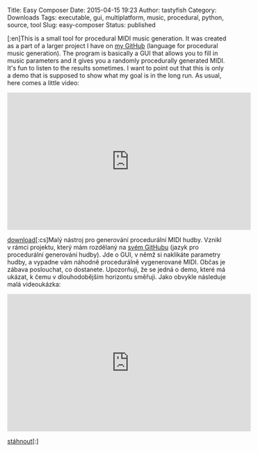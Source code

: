 Title: Easy Composer
Date: 2015-04-15 19:23
Author: tastyfish
Category: Downloads
Tags: executable, gui, multiplatform, music, procedural, python, source, tool
Slug: easy-composer
Status: published

\[:en\]This is a small tool for procedural MIDI music generation. It was
created as a part of a larger project I have on [my
GitHub](https://github.com/drummyfish/Composer) (language for procedural
music generation). The program is basically a GUI that allows you to
fill in music parameters and it gives you a randomly procedurally
generated MIDI. It's fun to listen to the results sometimes. I want to
point out that this is only a demo that is supposed to show what my goal
is in the long run. As usual, here comes a little video:

<iframe width="560" height="315" src="https://www.youtube.com/embed/BqKph1_WIR0?rel=0&amp;showinfo=0" frameborder="0" allowfullscreen></iframe>

[download](https://www.dropbox.com/s/cm6mjqzupgcue39/easy%20composer.zip?dl=0)\[:cs\]Malý
nástroj pro generování procedurální MIDI hudby. Vznikl v rámci projektu,
který mám rozdělaný na [svém
GitHubu](https://github.com/drummyfish/Composer) (jazyk pro procedurální
generování hudby). Jde o GUI, v němž si naklikáte parametry hudby, a
vypadne vám náhodně procedurálně vygenerované MIDI. Občas je zábava
poslouchat, co dostanete. Upozorňuji, že se jedná o demo, které má
ukázat, k čemu v dlouhodobějším horizontu směřuji. Jako obvykle
následuje malá videoukázka:

<iframe width="560" height="315" src="https://www.youtube.com/embed/BqKph1_WIR0?rel=0&amp;showinfo=0" frameborder="0" allowfullscreen></iframe>

[stáhnout](https://www.dropbox.com/s/cm6mjqzupgcue39/easy%20composer.zip?dl=0)\[:\]
